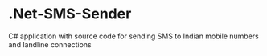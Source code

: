 # .Net-SMS-Sender
C# application with source code for sending SMS to Indian mobile numbers and landline connections
